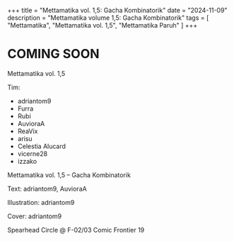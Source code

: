+++
title = "Mettamatika vol. 1,5: Gacha Kombinatorik"
date = "2024-11-09"
description = "Mettamatika volume 1,5: Gacha Kombinatorik"
tags = [
    "Mettamatika",
    "Mettamatika vol. 1,5",
    "Mettamatika Paruh"
]
+++

# COMING SOON

Mettamatika vol. 1,5

Tim:
* adriantom9
* Furra
* Rubi
* AuvioraA
* ReaVix
* arisu
* Celestia Alucard
* vicerne28
* izzako

Mettamatika vol. 1,5 – Gacha Kombinatorik

Text: adriantom9, AuvioraA

Illustration: adriantom9

Cover: adriantom9

Spearhead Circle @ F-02/03 Comic Frontier 19